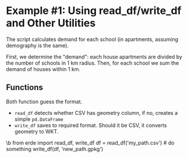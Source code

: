 # Example #1: Using read_df/write_df and Other Utilities

The script calculates demand for each school (in apartments, assuming demography is the same).

First, we determine the "demand": each house apartments are divided by the number of schools in 1 km radius. Then, for each school we sum the demand of houses within 1 km.

## Functions

Both function guess the format.

* `read_df` detects whether CSV has geometry column, if no, creates a simple `pd.DataFrame`
* `write_df` saves to required format. Should it be CSV, it converts geometry to WKT.

\b
	from erde import read_df, write_df
	df = read_df('my_path.csv')
	# do something
	write_df(df, 'new_path.gpkg')
